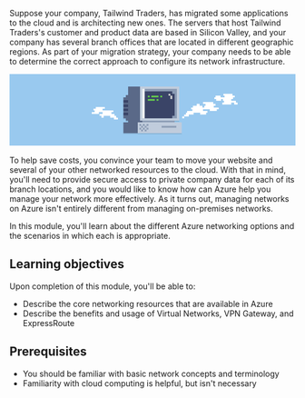 Suppose your company, Tailwind Traders, has migrated some applications to the cloud and is architecting new ones. The servers that host Tailwind Traders's customer and product data are based in Silicon Valley, and your company has several branch offices that are located in different geographic regions. As part of your migration strategy, your company needs to be able to determine the correct approach to configure its network infrastructure.

![An overloaded server in your data center](../media/heading.png)

To help save costs, you convince your team to move your website and several of your other networked resources to the cloud. With that in mind, you'll need to provide secure access to private company data for each of its branch locations, and you would like to know how can Azure help you manage your network more effectively. As it turns out, managing networks on Azure isn't entirely different from managing on-premises networks.

In this module, you'll learn about the different Azure networking options and the scenarios in which each is appropriate.

## Learning objectives

Upon completion of this module, you'll be able to:

- Describe the core networking resources that are available in Azure
- Describe the benefits and usage of Virtual Networks, VPN Gateway, and ExpressRoute

## Prerequisites

- You should be familiar with basic network concepts and terminology
- Familiarity with cloud computing is helpful, but isn't necessary
